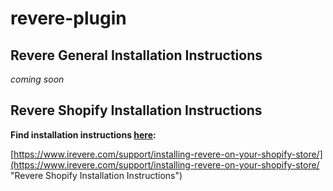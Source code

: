 # revere-plugin
## Revere General Installation Instructions
_coming soon_
## Revere Shopify Installation Instructions
**Find installation instructions [here](https://www.irevere.com/support/installing-revere-on-your-shopify-store/ "Revere Shopify Installation Instructions"):**

[https://www.irevere.com/support/installing-revere-on-your-shopify-store/](https://www.irevere.com/support/installing-revere-on-your-shopify-store/ "Revere Shopify Installation Instructions")
